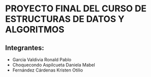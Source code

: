 # PROYECTO FINAL DEL CURSO DE ESTRUCTURAS DE DATOS Y ALGORITMOS

## Integrantes:
- Garcia Valdivia Ronald Pablo
- Choquecondo Aspilcueta Daniela Mabel
- Fernández Cárdenas Kristen Otilio
